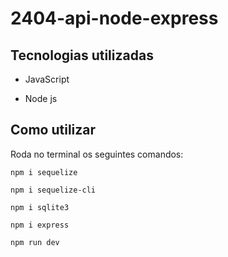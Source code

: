 # 2404-api-node-express
## Tecnologias utilizadas
- JavaScript

- Node js
## Como utilizar
Roda no terminal os seguintes comandos:

```
npm i sequelize
``` 

```
npm i sequelize-cli
``` 
```
npm i sqlite3
``` 
```
npm i express
``` 
```
npm run dev
``` 